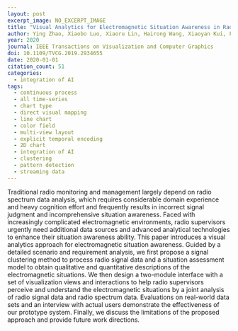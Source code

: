 ```yaml
---
layout: post
excerpt_image: NO_EXCERPT_IMAGE
title: "Visual Analytics for Electromagnetic Situation Awareness in Radio Monitoring and Management"
author: Ying Zhao, Xiaobo Luo, Xiaoru Lin, Hairong Wang, Xiaoyan Kui, Fangfang Zhou, Jinsong Wang, Yi Chen & Wei Chen
year: 2020
journal: IEEE Transactions on Visualization and Computer Graphics
doi: 10.1109/TVCG.2019.2934655
date: 2020-01-01
citation_count: 51
categories:
  - integration of AI
tags:
  - continuous process
  - all time-series
  - chart type
  - direct visual mapping
  - line chart
  - color field
  - multi-view layout
  - explicit temporal encoding
  - 2D chart
  - integration of AI
  - clustering
  - pattern detection
  - streaming data
---
```

Traditional radio monitoring and management largely depend on radio spectrum data analysis, which requires considerable domain experience and heavy cognition effort and frequently results in incorrect signal judgment and incomprehensive situation awareness. Faced with increasingly complicated electromagnetic environments, radio supervisors urgently need additional data sources and advanced analytical technologies to enhance their situation awareness ability. This paper introduces a visual analytics approach for electromagnetic situation awareness. Guided by a detailed scenario and requirement analysis, we first propose a signal clustering method to process radio signal data and a situation assessment model to obtain qualitative and quantitative descriptions of the electromagnetic situations. We then design a two-module interface with a set of visualization views and interactions to help radio supervisors perceive and understand the electromagnetic situations by a joint analysis of radio signal data and radio spectrum data. Evaluations on real-world data sets and an interview with actual users demonstrate the effectiveness of our prototype system. Finally, we discuss the limitations of the proposed approach and provide future work directions.
